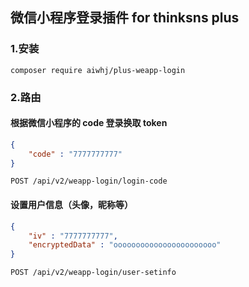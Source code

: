## 微信小程序登录插件 for thinksns plus

### 1.安装
`composer require aiwhj/plus-weapp-login`
### 2.路由
#### 根据微信小程序的 code 登录换取 token
```json
{
	"code" : "7777777777"
}
```
`POST /api/v2/weapp-login/login-code`
#### 设置用户信息（头像，昵称等）
```json
{
	"iv" : "7777777777",
	"encryptedData" : "ooooooooooooooooooooooo"
}
```
`POST /api/v2/weapp-login/user-setinfo`